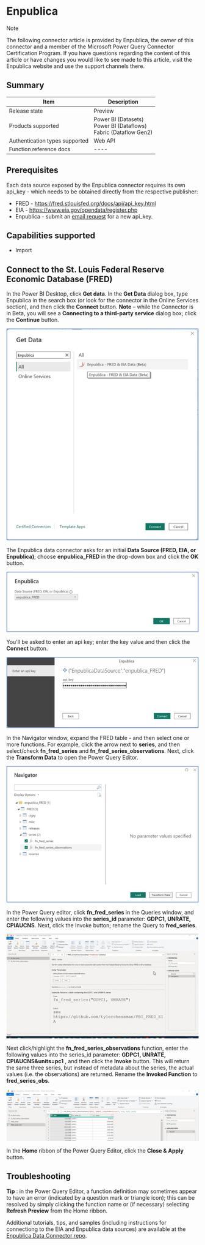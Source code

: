 # Enpublica

>[!Note]
>The following connector article is provided by Enpublica, the owner of this connector and a member of the Microsoft Power Query Connector Certification Program. If you have questions regarding the content of this article or have changes you would like to see made to this article, visit the Enpublica website and use the support channels there.

## Summary

| Item | Description |
| ------- | ------------|
|Release state | Preview |
| Products supported | Power BI (Datasets)<br/>Power BI (Dataflows)<br/>Fabric (Dataflow Gen2) |
| Authentication types supported| Web API |
| Function reference docs | ---- |

## Prerequisites

Each data source exposed by the Enpublica connector requires its own api_key - which needs to be obtained directly from the respective publisher:
* FRED - https://fred.stlouisfed.org/docs/api/api_key.html
* EIA - https://www.eia.gov/opendata/register.php
* Enpublica - submit an <a href="mailto:Support@enpublica.com?subject=New%20API_KEY%20Request&body=Hello%2C%20I%20would%20like%20to%20request%20a%20new%20api_key.%0A%0A%3CNewKeyRequestV1%20DO%20NOT%20MODIFY%20THIS%20LINE%3E">email request</a> for a new api_key.

## Capabilities supported

* Import

## Connect to the St. Louis Federal Reserve Economic Database (FRED)

In the Power BI Desktop, click **Get data**. In the **Get Data** dialog box, type Enpublica in the search box (or look for the connector in the Online Services section), and then click the **Connect** button. **Note** – while the Connector is in Beta, you will see a **Connecting to a third-party service** dialog box; click the **Continue** button.

![](./media/enpublica/Tutorial1_Part1_1.jpg)

The Enpublica data connector asks for an initial **Data Source (FRED, EIA, or Enpublica)**; choose **enpublica\_FRED** in the drop-down box and click the **OK** button.

![](./media/enpublica/Tutorial1_Part1_2.jpg)

You'll be asked to enter an api key; enter the key value and then click the **Connect** button.

![](./media/enpublica/Tutorial1_Part1_3.jpg)

In the Navigator window, expand the FRED table - and then select one or more functions.  For example, click the arrow next to **series**, and then select/check **fn\_fred\_series** and **fn\_fred\_series\_observations**. Next, click the **Transform Data** to open the Power Query Editor.

![](./media/enpublica/Tutorial1_Part1_4.jpg)

In the Power Query editor, click **fn\_fred\_series** in the Queries window, and enter the following values into the **series\_id** parameter: **GDPC1, UNRATE, CPIAUCNS**. Next, click the Invoke button; rename the Query to **fred\_series**.

![](./media/enpublica/Invoke_Fred_Series.gif)

Next click/highlight the **fn\_fred\_series\_observations** function, enter the following values into the series\_id parameter: **GDPC1, UNRATE, CPIAUCNS&units=pc1** , and then click the **Invoke** button. This will return the same three series, but instead of metadata about the series, the actual values (i.e. the observations) are returned. Rename the **Invoked Function** to **fred\_series\_obs**.

![](./media/enpublica/Tutorial1_Part1_5.jpg)

In the **Home** ribbon of the Power Query Editor, click the **Close & Apply** button.

## Troubleshooting

**Tip** : in the Power Query Editor, a function definition may sometimes appear to have an error (indicated by a question mark or triangle icon); this can be resolved by simply clicking the function name or (if necessary) selecting **Refresh Preview** from the Home ribbon.

Additional tutorials, tips, and samples (including instructions for connectiong to the EIA and Enpublica data sources) are available at the [Enpublica Data Connector repo](https://github.com/tylerchessman/PBI_FRED_EIA).
